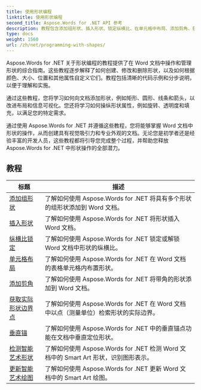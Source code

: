 ```yaml
---
title: 使用形状编程
linktitle: 使用形状编程
second_title: Aspose.Words for .NET API 参考
description: 教程包含添加组形状、插入形状、锁定纵横比、在单元格中布局、添加剪角、获取实际形状边界点、垂直锚点、检测
type: docs
weight: 1560
url: /zh/net/programming-with-shapes/
---
```

Aspose.Words for .NET 关于形状编程的教程提供了在 Word 文档中操作和管理形状的综合指南。这些教程逐步解释了如何创建、修改和删除形状，以及如何根据颜色、大小、位置和其他属性自定义它们。教程包括清晰的代码示例和分步说明，以便于理解和实施。

通过这些教程，您将学习如何向文档添加形状，例如矩形、圆形、线条和箭头，以改进布局和信息可视化。您还将学习如何操纵形状属性，例如旋转、透明度和填充，以满足您的特定需求。

通过使用 Aspose.Words for .NET 并遵循这些教程，您将能够掌握 Word 文档中形状的操作，从而创建具有视觉吸引力和专业外观的文档。无论您是初学者还是经验丰富的开发人员，这些教程都将引导您完成整个过程，并帮助您释放 Aspose.Words for .NET 中形状操作的全部潜力。

 ## 教程
| 标题 | 描述 |
| --- | --- |
| [添加组形状](./add-group-shape/) | 了解如何使用 Aspose.Words for .NET 将具有多个形状的组形状添加到 Word 文档。 |
| [插入形状](./insert-shape/) | 了解如何使用 Aspose.Words for .NET 将形状插入 Word 文档。 |
| [纵横比锁定](./aspect-ratio-locked/) | 了解如何使用 Aspose.Words for .NET 锁定或解锁 Word 文档中形状的纵横比。 |
| [单元格布局](./layout-in-cell/) | 了解如何使用 Aspose.Words for .NET 在 Word 文档的表格单元格内布置形状。 |
| [添加剪角](./add-corners-snipped/) | 了解如何使用 Aspose.Words for .NET 将带角的形状添加到 Word 文档。 |
| [获取实际形状边界点](./get-actual-shape-bounds-points/) | 了解如何使用 Aspose.Words for .NET 在 Word 文档中以点（测量单位）检索形状的实际边界。 |
| [垂直锚](./vertical-anchor/) | 了解如何使用 Aspose.Words for .NET 中的垂直锚点功能在文档中垂直定位形状。|
| [检测智能艺术形状](./detect-smart-art-shape/) | 了解如何使用 Aspose.Words for .NET 检测 Word 文档中的 Smart Art 形状，识别图形表示。 |
| [更新智能艺术绘图](./update-smart-art-drawing/) | 了解如何使用 Aspose.Words for .NET 更新 Word 文档中的 Smart Art 绘图。 |